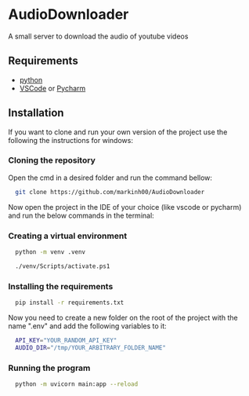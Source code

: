 
# AudioDownloader
A small server to download the audio of youtube videos

## Requirements
- [python](https://www.python.org/downloads/)
- [VSCode](https://code.visualstudio.com/) or [Pycharm](https://www.jetbrains.com/pycharm/)

## Installation
If you want to clone and run your own version of the project use the following the instructions for windows:

### Cloning the repository
Open the cmd in a desired folder and run the command bellow:
```bash
  git clone https://github.com/markinh00/AudioDownloader
```
Now open the project in the IDE of your choice (like vscode or pycharm) and run the below commands in the terminal:
### Creating a virtual environment
```bash
  python -m venv .venv
```
```bash
  ./venv/Scripts/activate.ps1
```
### Installing the requirements
```bash
  pip install -r requirements.txt
```

Now you need to create a new folder on the root of the project with the name ".env" and add the following variables to it:
```bash
  API_KEY="YOUR_RANDOM_API_KEY"
  AUDIO_DIR="/tmp/YOUR_ARBITRARY_FOLDER_NAME"
```

### Running the program
```bash
  python -m uvicorn main:app --reload
```
